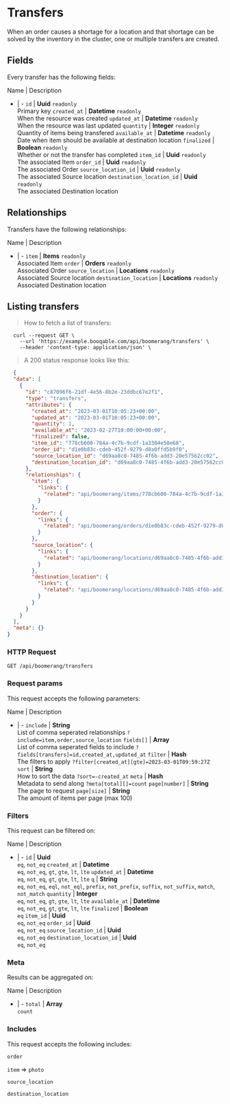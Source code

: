 # Transfers

When an order causes a shortage for a location and that shortage can be solved by the inventory in the cluster, one or multiple transfers are created.

## Fields
Every transfer has the following fields:

Name | Description
- | -
`id` | **Uuid** `readonly`<br>Primary key
`created_at` | **Datetime** `readonly`<br>When the resource was created
`updated_at` | **Datetime** `readonly`<br>When the resource was last updated
`quantity` | **Integer** `readonly`<br>Quantity of items being transfered
`available_at` | **Datetime** `readonly`<br>Date when item should be available at destination location
`finalized` | **Boolean** `readonly`<br>Whether or not the transfer has completed
`item_id` | **Uuid** `readonly`<br>The associated Item
`order_id` | **Uuid** `readonly`<br>The associated Order
`source_location_id` | **Uuid** `readonly`<br>The associated Source location
`destination_location_id` | **Uuid** `readonly`<br>The associated Destination location


## Relationships
Transfers have the following relationships:

Name | Description
- | -
`item` | **Items** `readonly`<br>Associated Item
`order` | **Orders** `readonly`<br>Associated Order
`source_location` | **Locations** `readonly`<br>Associated Source location
`destination_location` | **Locations** `readonly`<br>Associated Destination location


## Listing transfers



> How to fetch a list of transfers:

```shell
  curl --request GET \
    --url 'https://example.booqable.com/api/boomerang/transfers' \
    --header 'content-type: application/json' \
```

> A 200 status response looks like this:

```json
  {
  "data": [
    {
      "id": "c87096f6-21df-4e56-8b2e-23ddbc67e2f1",
      "type": "transfers",
      "attributes": {
        "created_at": "2023-03-01T10:05:23+00:00",
        "updated_at": "2023-03-01T10:05:23+00:00",
        "quantity": 1,
        "available_at": "2023-02-27T10:00:00+00:00",
        "finalized": false,
        "item_id": "778cb600-784a-4c7b-9cdf-1a3304e50e68",
        "order_id": "d1e0b83c-cdeb-452f-9279-d8a0ffd5b9f0",
        "source_location_id": "d69aa8c0-7485-4f6b-add3-20e57562cc02",
        "destination_location_id": "d69aa8c0-7485-4f6b-add3-20e57562cc02"
      },
      "relationships": {
        "item": {
          "links": {
            "related": "api/boomerang/items/778cb600-784a-4c7b-9cdf-1a3304e50e68"
          }
        },
        "order": {
          "links": {
            "related": "api/boomerang/orders/d1e0b83c-cdeb-452f-9279-d8a0ffd5b9f0"
          }
        },
        "source_location": {
          "links": {
            "related": "api/boomerang/locations/d69aa8c0-7485-4f6b-add3-20e57562cc02"
          }
        },
        "destination_location": {
          "links": {
            "related": "api/boomerang/locations/d69aa8c0-7485-4f6b-add3-20e57562cc02"
          }
        }
      }
    }
  ],
  "meta": {}
}
```

### HTTP Request

`GET /api/boomerang/transfers`

### Request params

This request accepts the following parameters:

Name | Description
- | -
`include` | **String** <br>List of comma seperated relationships `?include=item,order,source_location`
`fields[]` | **Array** <br>List of comma seperated fields to include `?fields[transfers]=id,created_at,updated_at`
`filter` | **Hash** <br>The filters to apply `?filter[created_at][gte]=2023-03-01T09:59:27Z`
`sort` | **String** <br>How to sort the data `?sort=-created_at`
`meta` | **Hash** <br>Metadata to send along `?meta[total][]=count`
`page[number]` | **String** <br>The page to request
`page[size]` | **String** <br>The amount of items per page (max 100)


### Filters

This request can be filtered on:

Name | Description
- | -
`id` | **Uuid** <br>`eq`, `not_eq`
`created_at` | **Datetime** <br>`eq`, `not_eq`, `gt`, `gte`, `lt`, `lte`
`updated_at` | **Datetime** <br>`eq`, `not_eq`, `gt`, `gte`, `lt`, `lte`
`q` | **String** <br>`eq`, `not_eq`, `eql`, `not_eql`, `prefix`, `not_prefix`, `suffix`, `not_suffix`, `match`, `not_match`
`quantity` | **Integer** <br>`eq`, `not_eq`, `gt`, `gte`, `lt`, `lte`
`available_at` | **Datetime** <br>`eq`, `not_eq`, `gt`, `gte`, `lt`, `lte`
`finalized` | **Boolean** <br>`eq`
`item_id` | **Uuid** <br>`eq`, `not_eq`
`order_id` | **Uuid** <br>`eq`, `not_eq`
`source_location_id` | **Uuid** <br>`eq`, `not_eq`
`destination_location_id` | **Uuid** <br>`eq`, `not_eq`


### Meta

Results can be aggregated on:

Name | Description
- | -
`total` | **Array** <br>`count`


### Includes

This request accepts the following includes:

`order`


`item` => 
`photo`




`source_location`


`destination_location`





